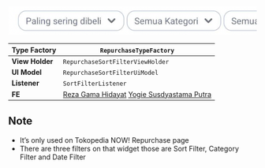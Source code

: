 ![image](../../res/repurchase_filter_chips.png)

<!--left header table-->
| **Type Factory** | `RepurchaseTypeFactory` |
| --- | --- |
| **View Holder** | `RepurchaseSortFilterViewHolder` |
| **UI Model** | `RepurchaseSortFilterUiModel` |
| **Listener** | `SortFilterListener` |
| **FE** |  [Reza Gama Hidayat](https://tokopedia.atlassian.net/wiki/people/5def15952702bc0ec7e775c5?ref=confluence) [Yogie Susdyastama Putra](https://tokopedia.atlassian.net/wiki/people/5c6bf2e6f1a05835f933bf30?ref=confluence) |

## **Note**

- It’s only used on Tokopedia NOW! Repurchase page
- There are three filters on that widget those are Sort Filter, Category Filter and Date Filter

